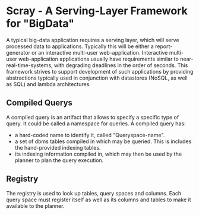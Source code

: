 Scray - A Serving-Layer Framework for "BigData"
===============================================

A typical big-data application requires a serving layer, which will serve processed data to applications. Typically this will be either a report-generator or an interactive multi-user web-application. Interactive multi-user web-application applications usually have requirements similar to near-real-time-systems, with degrading deadlines in the order of seconds. This framework strives to support development of such applications by providing abstractions typically used in conjunction with datastores (NoSQL, as well as SQL) and lambda architectures. 



Compiled Querys
---------------
A compiled query is an artifact that allows to specify a specific type of query. It could be called a namespace for
queries. A compiled query has:
* a hard-coded name to identify it, called "Queryspace-name".
* a set of dbms tables compiled in which may be queried. This is includes the hand-provided indexing tables.
* its indexing information compiled in, which may then be used by the planner to plan the query execution.

Registry
--------
The registry is used to look up tables, query spaces and columns. Each query space must register itself as well as its columns and tables to make it available to the planner.


